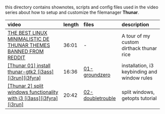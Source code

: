 this directory contains shownotes, scripts and config files used in the video series about how to setup and customize the filemanager **Thunar**.  

| video | length | files | description |
|:----- |:------ | :----  |:----------- |
|[THE BEST LINUX MINIMALISTIC DE THUNAR THEMES BANNED FROM REDDIT] | 36:01 | - | A tour of my custom dirthack thunar rice |
|[[Thunar 01] install thunar-gtk2 [i3ass][i3run][i3fyra]](https://youtu.be/K67YPzsEMWs) | 16:36 | [01-groundzero] | installation, i3 keybinding and window rules |
|[[Thunar 2] split windows functionality with i3 [i3ass][i3fyra][i3run]](https://youtu.be/YAZq5FO0ffI) | 20:42 | [02-doubletrouble] | split windows, getopts tutorial |


[01-groundzero]: https://github.com/budlabs/youtube/tree/master/thunar/01-groundzero
[02-doubletrouble]: https://github.com/budlabs/youtube/tree/master/thunar/02-doubletrouble
[THE BEST LINUX MINIMALISTIC DE THUNAR THEMES BANNED FROM REDDIT]: https://youtu.be/9IuzFnQ46jo
